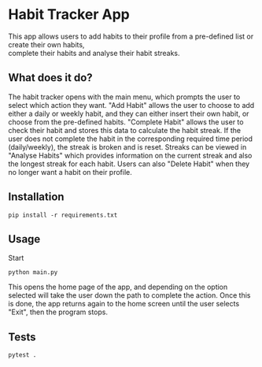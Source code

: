 # Habit Tracker App

This app allows users to add habits to their profile from a pre-defined list or create their own habits,  
complete their habits and analyse their habit streaks.

## What does it do?

The habit tracker opens with the main menu, which prompts the user to select which action 
they want. "Add Habit" allows the user to choose to add either a daily or weekly habit, and 
they can either insert their own habit, or choose from the pre-defined habits. "Complete 
Habit" allows the user to check their habit and stores this data to calculate the habit 
streak. If the user does not complete the habit in the corresponding required time period 
(daily/weekly), the streak is broken and is reset. Streaks can be viewed in "Analyse 
Habits" which provides information on the current streak and also the longest streak for 
each habit. Users can also "Delete Habit" when they no longer want a habit on their 
profile. 

## Installation

```shell
pip install -r requirements.txt
```

## Usage

Start

```shell
python main.py 
```

This opens the home page of the app, and depending on the option selected will take the 
user down the path to complete the action. Once this is done, the app returns again to the 
home screen until the user selects "Exit", then the program stops.

## Tests

```shell
pytest .
```
